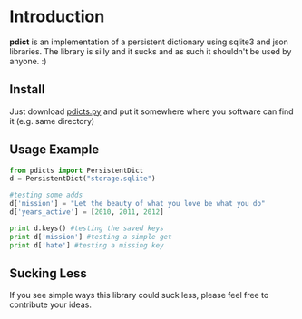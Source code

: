 # Introduction 

**pdict** is an implementation of a persistent dictionary using sqlite3 and json libraries.
The library is silly and it sucks and as such it shouldn't be used by anyone. :)

## Install

Just download [pdicts.py](https://raw.github.com/pdamoc/pdicts/master/pdicts.py) and put it somewhere where you software can find it (e.g. same directory)

## Usage Example
```python
from pdicts import PersistentDict
d = PersistentDict("storage.sqlite")

#testing some adds
d['mission'] = "Let the beauty of what you love be what you do"
d['years_active'] = [2010, 2011, 2012]

print d.keys() #testing the saved keys
print d['mission'] #testing a simple get
print d['hate'] #testing a missing key
```

## Sucking Less

If you see simple ways this library could suck less, please feel free to contribute your ideas. 

